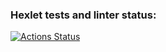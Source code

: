### Hexlet tests and linter status:
[![Actions Status](https://github.com/Nargiz-Toleutai/fullstack-javascript-project-46/workflows/hexlet-check/badge.svg)](https://github.com/Nargiz-Toleutai/fullstack-javascript-project-46/actions)